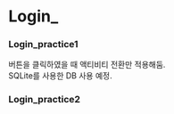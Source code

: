 # Login_  
### Login_practice1  
버튼을 클릭하였을 때 액티비티 전환만 적용해둠.  
SQLite를 사용한 DB 사용 예정.  
### Login_practice2  
